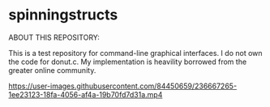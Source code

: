 # spinningstructs

ABOUT THIS REPOSITORY:

This is a test repository for command-line graphical interfaces. I do not own the code for donut.c. My implementation is heavility borrowed from the greater online community. 


https://user-images.githubusercontent.com/84450659/236667265-1ee23123-18fa-4056-af4a-19b70fd7d31a.mp4

